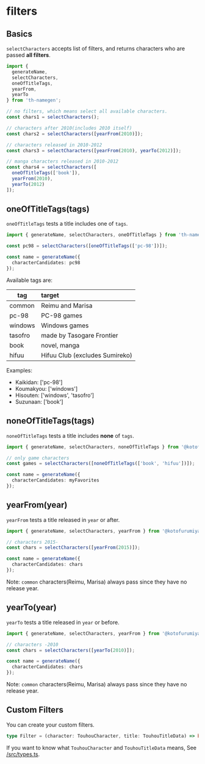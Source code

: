 # filters

## Basics

`selectCharacters` accepts list of filters, and returns characters who are passed **all filters**.

```typescript
import {
  generateName,
  selectCharacters,
  oneOfTitleTags,
  yearFrom,
  yearTo
} from 'th-namegen';

// no filters, which means select all available characters.
const chars1 = selectCharacters();

// characters after 2010(includes 2010 itself)
const chars2 = selectCharacters([yearFrom(2010)]);

// characters released in 2010-2012
const chars3 = selectCharacters([yearFrom(2010), yearTo(2012)]);

// manga characters released in 2010-2012
const chars4 = selectCharacters([
  oneOfTitleTags(['book']),
  yearFrom(2010),
  yearTo(2012)
]);
```

## oneOfTitleTags(tags)

`oneOfTitleTags` tests a title includes one of `tags`.

```typescript
import { generateName, selectCharacters, oneOfTitleTags } from 'th-namegen';

const pc98 = selectCharacters([oneOfTitleTags(['pc-98'])]);

const name = generateName({
  characterCandidates: pc98
});
```

Available tags are:

| tag     | target                         |
|---------|:-------------------------------|
| common  | Reimu and Marisa               |
| pc-98   | PC-98 games                    |
| windows | Windows games                  |
| tasofro | made by Tasogare Frontier      |
| book    | novel, manga                   |
| hifuu   | Hifuu Club (excludes Sumireko) |

Examples:

- Kaikidan: \['pc-98'\]
- Koumakyou: \['windows'\]
- Hisouten: \['windows', 'tasofro'\]
- Suzunaan: \['book'\]

## noneOfTitleTags(tags)

`noneOfTitleTags` tests a title includes **none** of `tags`.

```typescript
import { generateName, selectCharacters, noneOfTitleTags } from '@kotofurumiya/th-namegen';

// only game characters
const games = selectCharacters([noneOfTitleTags(['book', 'hifuu'])]);

const name = generateName({
  characterCandidates: myFavorites
});
```

## yearFrom(year)

`yearFrom` tests a title released in `year` or after.

```typescript
import { generateName, selectCharacters, yearFrom } from '@kotofurumiya/th-namegen';

// characters 2015-
const chars = selectCharacters([yearFrom(2015)]);

const name = generateName({
  characterCandidates: chars
});
```

Note: `common` characters(Reimu, Marisa) always pass since they have no release year.

## yearTo(year)

`yearTo` tests a title released in `year` or before.

```typescript
import { generateName, selectCharacters, yearFrom } from '@kotofurumiya/th-namegen';

// characters -2010
const chars = selectCharacters([yearTo(2010)]);

const name = generateName({
  characterCandidates: chars
});
```

Note: `common` characters(Reimu, Marisa) always pass since they have no release year.

## Custom Filters

You can create your custom filters.

```typescript
type Filter = (character: TouhouCharacter, title: TouhouTitleData) => boolean;
```

If you want to know what `TouhouCharacter` and `TouhouTitleData` means, See [/src/types.ts](../src/types.ts).